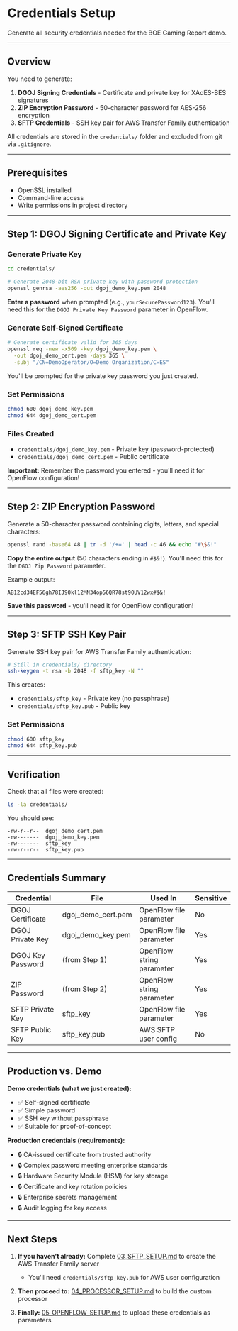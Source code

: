 # Credentials Setup

Generate all security credentials needed for the BOE Gaming Report demo.

---

## Overview

You need to generate:
1. **DGOJ Signing Credentials** - Certificate and private key for XAdES-BES signatures
2. **ZIP Encryption Password** - 50-character password for AES-256 encryption
3. **SFTP Credentials** - SSH key pair for AWS Transfer Family authentication

All credentials are stored in the `credentials/` folder and excluded from git via `.gitignore`.

---

## Prerequisites

- OpenSSL installed
- Command-line access
- Write permissions in project directory

---

## Step 1: DGOJ Signing Certificate and Private Key

### Generate Private Key

```bash
cd credentials/

# Generate 2048-bit RSA private key with password protection
openssl genrsa -aes256 -out dgoj_demo_key.pem 2048
```

**Enter a password** when prompted (e.g., `yourSecurePassword123`). You'll need this for the `DGOJ Private Key Password` parameter in OpenFlow.

### Generate Self-Signed Certificate

```bash
# Generate certificate valid for 365 days
openssl req -new -x509 -key dgoj_demo_key.pem \
  -out dgoj_demo_cert.pem -days 365 \
  -subj "/CN=DemoOperator/O=Demo Organization/C=ES"
```

You'll be prompted for the private key password you just created.

### Set Permissions

```bash
chmod 600 dgoj_demo_key.pem
chmod 644 dgoj_demo_cert.pem
```

### Files Created

- `credentials/dgoj_demo_key.pem` - Private key (password-protected)
- `credentials/dgoj_demo_cert.pem` - Public certificate

**Important:** Remember the password you entered - you'll need it for OpenFlow configuration!

---

## Step 2: ZIP Encryption Password

Generate a 50-character password containing digits, letters, and special characters:

```bash
openssl rand -base64 48 | tr -d '/+=' | head -c 46 && echo "#\$&!"
```

**Copy the entire output** (50 characters ending in `#$&!`). You'll need this for the `DGOJ Zip Password` parameter.

Example output:
```
AB12cd34EF56gh78IJ90kl12MN34op56QR78st90UV12wx#$&!
```

**Save this password** - you'll need it for OpenFlow configuration!

---

## Step 3: SFTP SSH Key Pair

Generate SSH key pair for AWS Transfer Family authentication:

```bash
# Still in credentials/ directory
ssh-keygen -t rsa -b 2048 -f sftp_key -N ""
```

This creates:
- `credentials/sftp_key` - Private key (no passphrase)
- `credentials/sftp_key.pub` - Public key

### Set Permissions

```bash
chmod 600 sftp_key
chmod 644 sftp_key.pub
```

---

## Verification

Check that all files were created:

```bash
ls -la credentials/
```

You should see:
```
-rw-r--r--  dgoj_demo_cert.pem
-rw-------  dgoj_demo_key.pem
-rw-------  sftp_key
-rw-r--r--  sftp_key.pub
```

---

## Credentials Summary

| Credential | File | Used In | Sensitive |
|------------|------|---------|-----------|
| DGOJ Certificate | dgoj_demo_cert.pem | OpenFlow file parameter | No |
| DGOJ Private Key | dgoj_demo_key.pem | OpenFlow file parameter | Yes |
| DGOJ Key Password | (from Step 1) | OpenFlow string parameter | Yes |
| ZIP Password | (from Step 2) | OpenFlow string parameter | Yes |
| SFTP Private Key | sftp_key | OpenFlow file parameter | Yes |
| SFTP Public Key | sftp_key.pub | AWS SFTP user config | No |

---

## Production vs. Demo

**Demo credentials (what we just created):**
- ✅ Self-signed certificate
- ✅ Simple password
- ✅ SSH key without passphrase
- ✅ Suitable for proof-of-concept

**Production credentials (requirements):**
- 🔒 CA-issued certificate from trusted authority
- 🔒 Complex password meeting enterprise standards
- 🔒 Hardware Security Module (HSM) for key storage
- 🔒 Certificate and key rotation policies
- 🔒 Enterprise secrets management
- 🔒 Audit logging for key access

---

## Next Steps

1. **If you haven't already:** Complete [03_SFTP_SETUP.md](03_SFTP_SETUP.md) to create the AWS Transfer Family server
   - You'll need `credentials/sftp_key.pub` for AWS user configuration

2. **Then proceed to:** [04_PROCESSOR_SETUP.md](04_PROCESSOR_SETUP.md) to build the custom processor

3. **Finally:** [05_OPENFLOW_SETUP.md](05_OPENFLOW_SETUP.md) to upload these credentials as parameters
